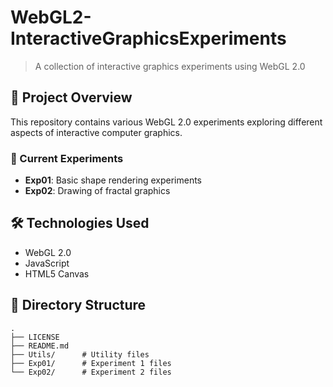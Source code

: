# WebGL2-InteractiveGraphicsExperiments

> A collection of interactive graphics experiments using WebGL 2.0

## 📌 Project Overview
This repository contains various WebGL 2.0 experiments exploring different aspects of interactive computer graphics.

### 🧪 Current Experiments
- **Exp01**: Basic shape rendering experiments
- **Exp02**: Drawing of fractal graphics

## 🛠️ Technologies Used
- WebGL 2.0
- JavaScript
- HTML5 Canvas

## 📁 Directory Structure
```
.
├── LICENSE
├── README.md
├── Utils/      # Utility files
├── Exp01/      # Experiment 1 files
└── Exp02/      # Experiment 2 files
```